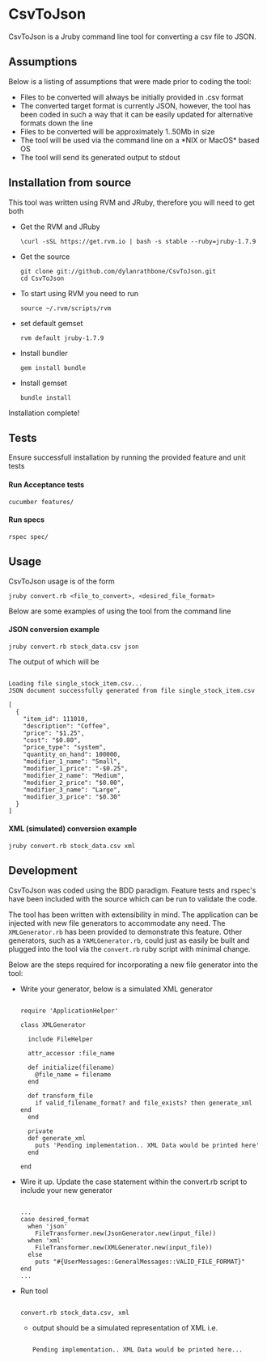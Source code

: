 CsvToJson
=========

CsvToJson is a Jruby command line tool for converting a csv file to JSON.

Assumptions
-----------

<p>Below is a listing of assumptions that were made prior to coding the tool:</p>

<ul>
<li>Files to be converted will always be initially provided in .csv format</li>
<li>The converted target format is currently JSON, however, the tool has been coded in such a way that it can be easily updated for alternative formats down the line</li>
<li>Files to be converted will be approximately 1..50Mb in size</li>
<li>The tool will be used via the command line on a *NIX or MacOS* based OS</li>
<li>The tool will send its generated output to stdout</li>
</ul>

Installation from source
-------------------------

<p>This tool was written using RVM and JRuby, therefore you will need to get both</p>

<ul>
<li>Get the RVM and JRuby
<pre><code>\curl -sSL https://get.rvm.io | bash -s stable --ruby=jruby-1.7.9
</code></pre>
</li>
<li>Get the source
<pre><code>git clone git://github.com/dylanrathbone/CsvToJson.git
cd CsvToJson
</code></pre>
<li>To start using RVM you need to run
<pre><code>source ~/.rvm/scripts/rvm
</code></pre>
<li>set default gemset
<pre><code>rvm default jruby-1.7.9
</code></pre>
</li>
<li>Install bundler
<pre><code>gem install bundle
</code></pre>
<li>Install gemset
<pre><code>bundle install
</code></pre>
</li>
</ul>

<p>Installation complete!</p>

Tests
-----

<p>Ensure successfull installation by running the provided feature and unit tests</p>

<h4>Run Acceptance tests</h4>

<pre><code>cucumber features/
</code></pre>


<h4>Run specs</h4>

<pre><code>rspec spec/
</code></pre>

Usage
-----

<p>CsvToJson usage is of the form</p>

<pre><code>jruby convert.rb &lt;file_to_convert&gt;, &lt;desired_file_format&gt;
</code></pre>

<p>Below are some examples of using the tool from the command line</p>

<h4>JSON conversion example</h4>

<pre><code>jruby convert.rb stock_data.csv json
</code></pre>

The output of which will be

<pre><code>
Loading file single_stock_item.csv...
JSON document successfully generated from file single_stock_item.csv

[
  {
    "item_id": 111010,
    "description": "Coffee",
    "price": "$1.25",
    "cost": "$0.80",
    "price_type": "system",
    "quantity_on_hand": 100000,
    "modifier_1_name": "Small",
    "modifier_1_price": "-$0.25",
    "modifier_2_name": "Medium",
    "modifier_2_price": "$0.00",
    "modifier_3_name": "Large",
    "modifier_3_price": "$0.30"
  }
]
</code></pre>

<h4>XML (simulated) conversion example</h4>

<pre><code>jruby convert.rb stock_data.csv xml
</code></pre>

Development
------------

CsvToJson was coded using the BDD paradigm. Feature tests and rspec's have been included with the source which can be run to validate the code.

The tool has been written with extensibility in mind. The application can be injected with new file generators to accommodate any need. The `XMLGenerator.rb`
has been provided to demonstrate this feature. Other generators, such as a `YAMLGenerator.rb`, could just as easily be built and plugged into the tool via the `convert.rb` ruby script
with minimal change.

Below are the steps required for incorporating a new file generator into the tool:

<ul>
<li>Write your generator, below is a simulated XML generator
</li>


<pre><code>
require 'ApplicationHelper'

class XMLGenerator

  include FileHelper

  attr_accessor :file_name

  def initialize(filename)
    @file_name = filename
  end

  def transform_file
    if valid_filename_format? and file_exists? then generate_xml end
  end

  private
  def generate_xml
    puts 'Pending implementation.. XML Data would be printed here'
  end

end
</code></pre>
</ul>

<ul>
<li>Wire it up. Update the case statement within the convert.rb script to include your new generator
</li>

<pre><code>
...
case desired_format
  when 'json'
    FileTransformer.new(JsonGenerator.new(input_file))
  when 'xml'
    FileTransformer.new(XMLGenerator.new(input_file))
  else
    puts "#{UserMessages::GeneralMessages::VALID_FILE_FORMAT}"
end
...
</code></pre>
</ul>

<ul>
<li>Run tool
</li>

<pre><code>
convert.rb stock_data.csv, xml
</code></pre>

<ul>
<li>output should be a simulated representation of XML i.e.
</li>

<pre><code>
Pending implementation.. XML Data would be printed here...</code></pre>
</ul>


